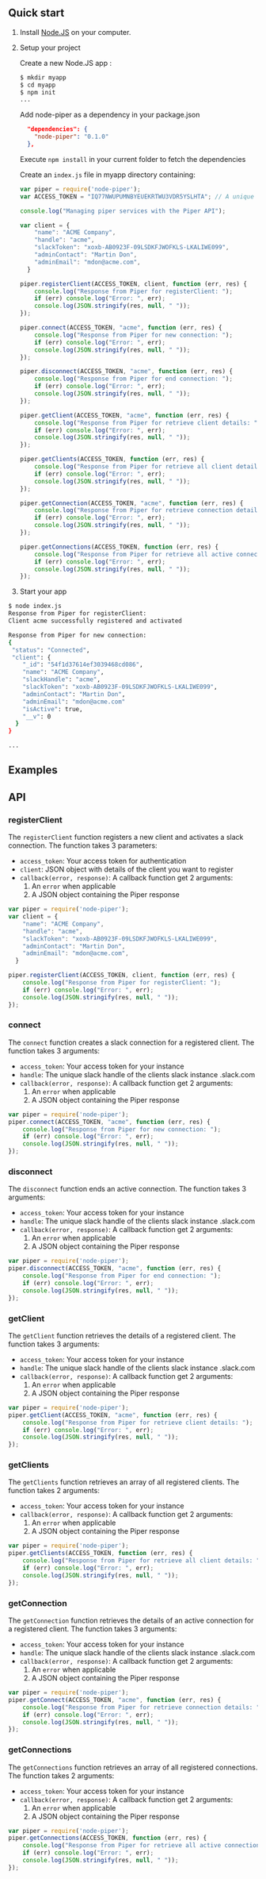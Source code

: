 ## Quick start

1. Install [Node.JS](http://nodejs.org/) on your computer.

2. Setup your project 

    Create a new Node.JS app :
    
    ```bash
    $ mkdir myapp
    $ cd myapp
    $ npm init
    ...
    ```
    
    Add node-piper as a dependency in your package.json
    
    ```json
      "dependencies": {
        "node-piper": "0.1.0"	
      },	
    ```
    
    Execute `npm install` in your current folder to fetch the dependencies
    
    Create an `index.js` file in myapp directory containing:
    
    ```javascript
    var piper = require('node-piper');
    var ACCESS_TOKEN = "IQ77NWUPUMNBYEUEKRTWU3VDR5YSLHTA"; // A unique access token to authenticate your request
    
    console.log("Managing piper services with the Piper API");
    
    var client = {
        "name": "ACME Company",
        "handle": "acme",
        "slackToken": "xoxb-AB0923F-09LSDKFJWOFKLS-LKALIWE099",
        "adminContact": "Martin Don",
        "adminEmail": "mdon@acme.com",
      }

    piper.registerClient(ACCESS_TOKEN, client, function (err, res) {
        console.log("Response from Piper for registerClient: ");
        if (err) console.log("Error: ", err);
        console.log(JSON.stringify(res, null, " "));
    });
    
    piper.connect(ACCESS_TOKEN, "acme", function (err, res) {
        console.log("Response from Piper for new connection: ");
        if (err) console.log("Error: ", err);
        console.log(JSON.stringify(res, null, " "));
    });

    piper.disconnect(ACCESS_TOKEN, "acme", function (err, res) {
        console.log("Response from Piper for end connection: ");
        if (err) console.log("Error: ", err);
        console.log(JSON.stringify(res, null, " "));
    });

    piper.getClient(ACCESS_TOKEN, "acme", function (err, res) {
        console.log("Response from Piper for retrieve client details: ");
        if (err) console.log("Error: ", err);
        console.log(JSON.stringify(res, null, " "));
    });

    piper.getClients(ACCESS_TOKEN, function (err, res) {
        console.log("Response from Piper for retrieve all client details: ");
        if (err) console.log("Error: ", err);
        console.log(JSON.stringify(res, null, " "));
    });

    piper.getConnection(ACCESS_TOKEN, "acme", function (err, res) {
        console.log("Response from Piper for retrieve connection details: ");
        if (err) console.log("Error: ", err);
        console.log(JSON.stringify(res, null, " "));
    });

    piper.getConnections(ACCESS_TOKEN, function (err, res) {
        console.log("Response from Piper for retrieve all active connections: ");
        if (err) console.log("Error: ", err);
        console.log(JSON.stringify(res, null, " "));
    });

    ```

4. Start your app

```bash
$ node index.js
Response from Piper for registerClient:
Client acme successfully registered and activated

Response from Piper for new connection:
{
 "status": "Connected",
 "client": {
    "_id": "54f1d37614ef3039468cd086",
    "name": "ACME Company",
    "slackHandle": "acme",
    "slackToken": "xoxb-AB0923F-09LSDKFJWOFKLS-LKALIWE099",
    "adminContact": "Martin Don",
    "adminEmail": "mdon@acme.com"
    "isActive": true,
    "__v": 0
  }
}

...
```

## Examples


## API

### registerClient

The `registerClient` function registers a new client and activates a slack connection. The function takes 3 parameters:
- `access_token`: Your access token for authentication
- `client`: JSON object with details of the client you want to register
- `callback(error, response)`: A callback function get 2 arguments:
    1. An `error` when applicable
    2. A JSON object containing the Piper response
    
```javascript
var piper = require('node-piper');
var client = {
    "name": "ACME Company",
    "handle": "acme",
    "slackToken": "xoxb-AB0923F-09LSDKFJWOFKLS-LKALIWE099",
    "adminContact": "Martin Don",
    "adminEmail": "mdon@acme.com",
  }

piper.registerClient(ACCESS_TOKEN, client, function (err, res) {
    console.log("Response from Piper for registerClient: ");
    if (err) console.log("Error: ", err);
    console.log(JSON.stringify(res, null, " "));
});
```

### connect

The `connect` function creates a slack connection for a registered client. The function takes 3 arguments:
- `access_token`: Your access token for your instance
- `handle`: The unique slack handle of the clients slack instance <slackhandle>.slack.com
- `callback(error, response)`: A callback function get 2 arguments:
    1. An `error` when applicable
    2. A JSON object containing the Piper response
    
```javascript
var piper = require('node-piper');
piper.connect(ACCESS_TOKEN, "acme", function (err, res) {
    console.log("Response from Piper for new connection: ");
    if (err) console.log("Error: ", err);
    console.log(JSON.stringify(res, null, " "));
});
```

### disconnect

The `disconnect` function ends an active connection. The function takes 3 arguments:
- `access_token`: Your access token for your instance
- `handle`: The unique slack handle of the clients slack instance <slackhandle>.slack.com
- `callback(error, response)`: A callback function get 2 arguments:
    1. An `error` when applicable
    2. A JSON object containing the Piper response
    
```javascript
var piper = require('node-piper');
piper.disconnect(ACCESS_TOKEN, "acme", function (err, res) {
    console.log("Response from Piper for end connection: ");
    if (err) console.log("Error: ", err);
    console.log(JSON.stringify(res, null, " "));
});
```

### getClient

The `getClient` function retrieves the details of a registered client. The function takes 3 arguments:
- `access_token`: Your access token for your instance
- `handle`: The unique slack handle of the clients slack instance <slackhandle>.slack.com
- `callback(error, response)`: A callback function get 2 arguments:
    1. An `error` when applicable
    2. A JSON object containing the Piper response
    
```javascript
var piper = require('node-piper');
piper.getClient(ACCESS_TOKEN, "acme", function (err, res) {
    console.log("Response from Piper for retrieve client details: ");
    if (err) console.log("Error: ", err);
    console.log(JSON.stringify(res, null, " "));
});
```

### getClients

The `getClients` function retrieves an array of all registered clients. The function takes 2 arguments:
- `access_token`: Your access token for your instance
- `callback(error, response)`: A callback function get 2 arguments:
    1. An `error` when applicable
    2. A JSON object containing the Piper response
    
```javascript
var piper = require('node-piper');
piper.getClients(ACCESS_TOKEN, function (err, res) {
    console.log("Response from Piper for retrieve all client details: ");
    if (err) console.log("Error: ", err);
    console.log(JSON.stringify(res, null, " "));
});
```

### getConnection

The `getConnection` function retrieves the details of an active connection for a registered client. The function takes 3 arguments:
- `access_token`: Your access token for your instance
- `handle`: The unique slack handle of the clients slack instance <slackhandle>.slack.com
- `callback(error, response)`: A callback function get 2 arguments:
    1. An `error` when applicable
    2. A JSON object containing the Piper response
    
```javascript
var piper = require('node-piper');
piper.getConnect(ACCESS_TOKEN, "acme", function (err, res) {
    console.log("Response from Piper for retrieve connection details: ");
    if (err) console.log("Error: ", err);
    console.log(JSON.stringify(res, null, " "));
});
```

### getConnections

The `getConnections` function retrieves an array of all registered connections. The function takes 2 arguments:
- `access_token`: Your access token for your instance
- `callback(error, response)`: A callback function get 2 arguments:
    1. An `error` when applicable
    2. A JSON object containing the Piper response
    
```javascript
var piper = require('node-piper');
piper.getConnections(ACCESS_TOKEN, function (err, res) {
    console.log("Response from Piper for retrieve all active connections: ");
    if (err) console.log("Error: ", err);
    console.log(JSON.stringify(res, null, " "));
});
```